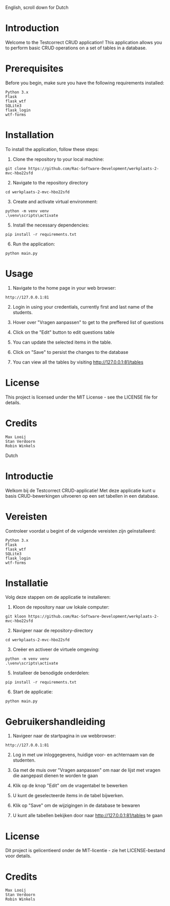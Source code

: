 English, scroll down for Dutch
# Introduction
Welcome to the Testcorrect CRUD application! This application allows you to perform basic CRUD operations on a set of tables in a database.

# Prerequisites
Before you begin, make sure you have the following requirements installed:
```
Python 3.x
Flask
flask_wtf
SQLite3
flask_login
wtf-forms
```

# Installation

To install the application, follow these steps:

1. Clone the repository to your local machine:
```
git clone https://github.com/Rac-Software-Development/werkplaats-2-mvc-hbo22sfd
```

2. Navigate to the repository directory
```
cd werkplaats-2-mvc-hbo22sfd
```

3. Create and activate virtual environment:
```
python -m venv venv
.\venv\scripts\activate
```

5. Install the necessary dependencies:
```
pip install -r requirements.txt
```

6. Run the application:
```
python main.py
```


# Usage
1. Navigate to the home page in your web browser:
 
```
http://127.0.0.1:81
```
2. Login in using your credentials, currently first and last name of the students. 

3. Hover over "Vragen aanpassen" to get to the preffered list of questions 

5. Click on the "Edit" button to edit questions table

6. You can update the selected items in the table.

7. Click on "Save" to persist the changes to the database

8. You can view all the tables by visiting http://127.0.0.1:81/tables

# License
This project is licensed under the MIT License - see the LICENSE file for details.

# Credits
```
Max Looij
Stan Verdoorn
Robin Winkels
```



Dutch

# Introductie
Welkom bij de Testcorrect CRUD-applicatie! Met deze applicatie kunt u basis CRUD-bewerkingen uitvoeren op een set tabellen in een database.

# Vereisten
Controleer voordat u begint of de volgende vereisten zijn geïnstalleerd:
```
Python 3.x
Flask
flask_wtf
SQLite3
flask_login
wtf-forms
```

# Installatie

Volg deze stappen om de applicatie te installeren:

1. Kloon de repository naar uw lokale computer:
```
git kloon https://github.com/Rac-Software-Development/werkplaats-2-mvc-hbo22sfd
```

2. Navigeer naar de repository-directory
```
cd werkplaats-2-mvc-hbo22sfd
```

3. Creëer en activeer de virtuele omgeving:
```
python -m venv venv
.\venv\scripts\activate
```

5. Installeer de benodigde onderdelen:
```
pip install -r requirements.txt
```

6. Start de applicatie:
```
python main.py
```


# Gebruikershandleiding
1. Navigeer naar de startpagina in uw webbrowser:
 
```
http://127.0.0.1:81
```
2. Log in met uw inloggegevens, huidige voor- en achternaam van de studenten.

3. Ga met de muis over "Vragen aanpassen" om naar de lijst met vragen die aangepast dienen te worden te gaan

5. Klik op de knop "Edit" om de vragentabel te bewerken

6. U kunt de geselecteerde items in de tabel bijwerken.

7. Klik op "Save" om de wijzigingen in de database te bewaren

8. U kunt alle tabellen bekijken door naar http://127.0.0.1:81/tables te gaan

# License
Dit project is gelicentieerd onder de MIT-licentie - zie het LICENSE-bestand voor details.

# Credits
```
Max Looij
Stan Verdoorn
Robin Winkels
```